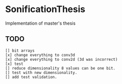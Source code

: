 # SonificationThesis
Implementation of master's thesis

## TODO

    [] bit arrays
    [x] change everything to conv3d
    [x] change everything to conv2d (3d was incorrect)
    [x] test
    [] reduce dimensionality 8 values can be one bit.
    [] test with new dimensionality.
    [] add test validation.
